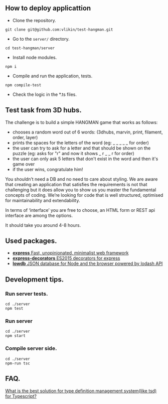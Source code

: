 ## How to deploy applicattion
* Clone the repository.
```
git clone git@github.com:vlikin/test-hangman.git
```
* Go to the `server/` directory.
```
cd test-hangman/server
```
* Install node modules.
```
npm i
```
* Compile and run the application, tests.
```
npm compile-test
```
* Check the logic in the *.ts files.

## Test task from 3D hubs.
The challenge is to build a simple HANGMAN game that works as follows:
* chooses a random word out of 6 words: (3dhubs, marvin, print, filament, order, layer)
* prints the spaces for the letters of the word (eg: ​_ _ _​ _ _ for order)
* the user can try to ask for a letter and that should be shown on the puzzle (eg: asks for "r" and now it shows ​_ r _​ _ r for order)
* the user can only ask 5 letters that don't exist in the word and then it's game over
* if the user wins, congratulate him!

You shouldn’t need a DB and no need to care about styling. We are aware that creating an application that satisfies the requirements is not that challenging but it does allow you to show us you master the fundamental concepts of coding. We’re looking for code that is well structured, optimised for maintainability and extendability. 

In terms of ‘interface’ you are free to choose, an HTML form or REST api interface are among the options.

It should take you around 4-8 hours.
## Used packages.
* [**express** Fast, unopinionated, minimalist web framework](https://www.npmjs.com/package/express)
* [**express-decorators** ES2015 decorators for express](https://www.npmjs.com/package/express-decorators)
* [**lowdb** JSON database for Node and the browser powered by lodash API](https://www.npmjs.com/package/lowdb)
## Development tips.
### Run server tests.
```
cd ./server
npm test
```
### Run server
```
cd ./server
npm start
```
### Compile server side.
```
cd ./server
npm-run tsc
```
## FAQ.
[What is the best solution for type definition management system(like tsd) for Typescript?](http://stackoverflow.com/questions/38942909/what-is-the-best-solution-for-type-definition-management-systemlike-tsd-for-ty)